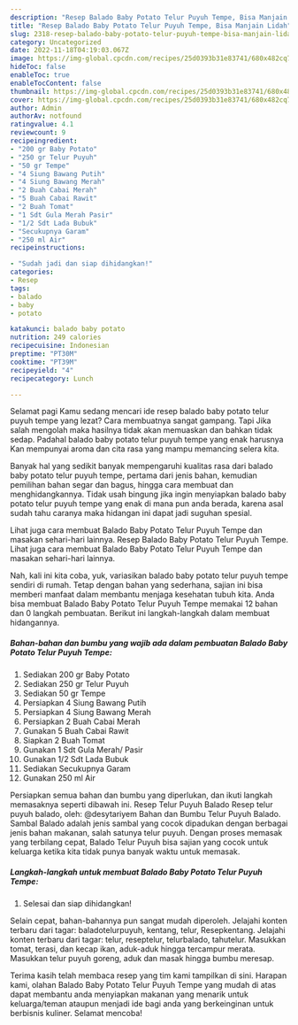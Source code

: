 ```yaml
---
description: "Resep Balado Baby Potato Telur Puyuh Tempe, Bisa Manjain Lidah"
title: "Resep Balado Baby Potato Telur Puyuh Tempe, Bisa Manjain Lidah"
slug: 2318-resep-balado-baby-potato-telur-puyuh-tempe-bisa-manjain-lidah
category: Uncategorized
date: 2022-11-18T04:19:03.067Z
image: https://img-global.cpcdn.com/recipes/25d0393b31e83741/680x482cq70/balado-baby-potato-telur-puyuh-tempe-foto-resep-utama.jpg
hideToc: false
enableToc: true
enableTocContent: false
thumbnail: https://img-global.cpcdn.com/recipes/25d0393b31e83741/680x482cq70/balado-baby-potato-telur-puyuh-tempe-foto-resep-utama.jpg
cover: https://img-global.cpcdn.com/recipes/25d0393b31e83741/680x482cq70/balado-baby-potato-telur-puyuh-tempe-foto-resep-utama.jpg
author: Admin
authorAv: notfound
ratingvalue: 4.1
reviewcount: 9
recipeingredient:
- "200 gr Baby Potato"
- "250 gr Telur Puyuh"
- "50 gr Tempe"
- "4 Siung Bawang Putih"
- "4 Siung Bawang Merah"
- "2 Buah Cabai Merah"
- "5 Buah Cabai Rawit"
- "2 Buah Tomat"
- "1 Sdt Gula Merah Pasir"
- "1/2 Sdt Lada Bubuk"
- "Secukupnya Garam"
- "250 ml Air"
recipeinstructions:

- "Sudah jadi dan siap dihidangkan!"
categories:
- Resep
tags:
- balado
- baby
- potato

katakunci: balado baby potato 
nutrition: 249 calories
recipecuisine: Indonesian
preptime: "PT30M"
cooktime: "PT39M"
recipeyield: "4"
recipecategory: Lunch

---
```



Selamat pagi Kamu sedang mencari ide resep balado baby potato telur puyuh tempe yang lezat? Cara membuatnya sangat gampang. Tapi Jika salah mengolah maka hasilnya tidak akan memuaskan dan bahkan tidak sedap. Padahal balado baby potato telur puyuh tempe yang enak harusnya Kan mempunyai aroma dan cita rasa yang mampu memancing selera kita.


Banyak hal yang sedikit banyak mempengaruhi kualitas rasa dari balado baby potato telur puyuh tempe, pertama dari jenis bahan, kemudian pemilihan bahan segar dan bagus, hingga cara membuat dan menghidangkannya. Tidak usah bingung jika ingin menyiapkan balado baby potato telur puyuh tempe yang enak di mana pun anda berada, karena asal sudah tahu caranya maka hidangan ini dapat jadi suguhan spesial.

Lihat juga cara membuat Balado Baby Potato Telur Puyuh Tempe dan masakan sehari-hari lainnya. Resep Balado Baby Potato Telur Puyuh Tempe. Lihat juga cara membuat Balado Baby Potato Telur Puyuh Tempe dan masakan sehari-hari lainnya.


Nah, kali ini kita coba, yuk, variasikan balado baby potato telur puyuh tempe sendiri di rumah. Tetap dengan bahan yang sederhana, sajian ini bisa memberi manfaat dalam membantu menjaga kesehatan tubuh kita. Anda bisa membuat Balado Baby Potato Telur Puyuh Tempe memakai 12 bahan dan 0 langkah pembuatan. Berikut ini langkah-langkah dalam membuat hidangannya.

<!--inarticleads1-->

##### Bahan-bahan dan bumbu yang wajib ada dalam pembuatan Balado Baby Potato Telur Puyuh Tempe:

1. Sediakan 200 gr Baby Potato
1. Sediakan 250 gr Telur Puyuh
1. Sediakan 50 gr Tempe
1. Persiapkan 4 Siung Bawang Putih
1. Persiapkan 4 Siung Bawang Merah
1. Persiapkan 2 Buah Cabai Merah
1. Gunakan 5 Buah Cabai Rawit
1. Siapkan 2 Buah Tomat
1. Gunakan 1 Sdt Gula Merah/ Pasir
1. Gunakan 1/2 Sdt Lada Bubuk
1. Sediakan Secukupnya Garam
1. Gunakan 250 ml Air


Persiapkan semua bahan dan bumbu yang diperlukan, dan ikuti langkah memasaknya seperti dibawah ini. Resep Telur Puyuh Balado Resep telur puyuh balado, oleh: @desytariyem Bahan dan Bumbu Telur Puyuh Balado. Sambal Balado adalah jenis sambal yang cocok dipadukan dengan berbagai jenis bahan makanan, salah satunya telur puyuh. Dengan proses memasak yang terbilang cepat, Balado Telur Puyuh bisa sajian yang cocok untuk keluarga ketika kita tidak punya banyak waktu untuk memasak. 

<!--inarticleads2-->

##### Langkah-langkah untuk membuat Balado Baby Potato Telur Puyuh Tempe:


1. Selesai dan siap dihidangkan!

Selain cepat, bahan-bahannya pun sangat mudah diperoleh. Jelajahi konten terbaru dari tagar: baladotelurpuyuh, kentang, telur, Resepkentang. Jelajahi konten terbaru dari tagar: telur, reseptelur, telurbalado, tahutelur. Masukkan tomat, terasi, dan kecap ikan, aduk-aduk hingga tercampur merata. Masukkan telur puyuh goreng, aduk dan masak hingga bumbu meresap. 

Terima kasih telah membaca resep yang tim kami tampilkan di sini. Harapan kami, olahan Balado Baby Potato Telur Puyuh Tempe yang mudah di atas dapat membantu anda menyiapkan makanan yang menarik untuk keluarga/teman ataupun menjadi ide bagi anda yang berkeinginan untuk berbisnis kuliner. Selamat mencoba!
